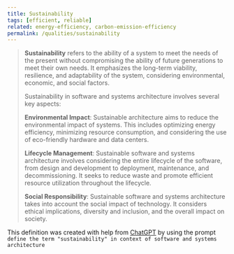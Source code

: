 ```yaml
---
title: Sustainability 
tags: [efficient, reliable]
related: energy-efficiency, carbon-emission-efficiency
permalink: /qualities/sustainability
---
```


>**Sustainability** refers to the ability of a system to meet the needs of the present without compromising the ability of future generations to meet their own needs. 
>It emphasizes the long-term viability, resilience, and adaptability of the system, considering environmental, economic, and social factors.
>
>Sustainability in software and systems architecture involves several key aspects:
>
>**Environmental Impact**: Sustainable architecture aims to reduce the environmental impact of systems. This includes optimizing energy efficiency, minimizing resource consumption, and considering the use of eco-friendly hardware and data centers.
>
>**Lifecycle Management**: Sustainable software and systems architecture involves considering the entire lifecycle of the software, from design and development to deployment, maintenance, and decommissioning. It seeks to reduce waste and promote efficient resource utilization throughout the lifecycle.
>
>**Social Responsibility**: Sustainable software and systems architecture takes into account the social impact of technology. It considers ethical implications, diversity and inclusion, and the overall impact on society.

This definition was created with help from [ChatGPT](https://chat.openai.com) by using the prompt `define the term "sustainability" in context of software and systems architecture`

